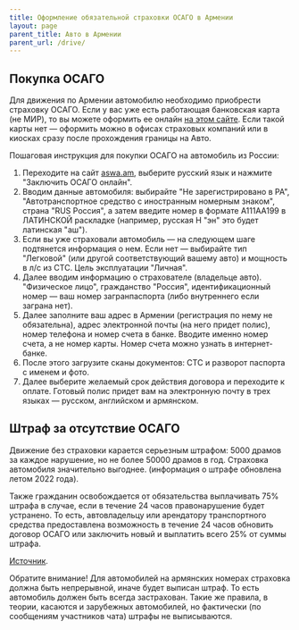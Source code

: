 ```yaml
---
title: Оформление обязательной страховки ОСАГО в Армении
layout: page
parent_title: Авто в Армении
parent_url: /drive/
---
```


## Покупка ОСАГО

Для движения по Армении автомобилю необходимо приобрести страховку ОСАГО. Если у вас уже есть работающая
банковская карта (не МИР), то вы можете оформить ее онлайн [на этом сайте](https://aswa.am/). Если такой карты нет —
оформить можно в офисах страховых компаний или в киосках сразу после прохождения границы на Авто.

Пошаговая инструкция для покупки ОСАГО на автомобиль из России:

1. Переходите на сайт [aswa.am](https://aswa.am/), выберите русский язык и нажмите "Заключить ОСАГО онлайн".
2. Вводим данные автомобиля: выбирайте "Не зарегистрировано в РА", "Автотранспортное средство с иностранным номерным знаком", страна "RUS Россия", а затем введите номер в формате A111AA199 в ЛАТИНСКОЙ раскладке (например, русская Н "эн" это будет латинская "аш").
3. Если вы уже страховали автомобиль — на следующем шаге подтянется информация о нем. Если нет — выбирайте тип "Легковой" (или другой соответствующий вашему авто) и мощность в л/с из СТС. Цель эксплуатации "Личная".
4. Далее вводим информацию о страхователе (владельце авто). "Физическое лицо", гражданство "Россия", идентификационный номер — ваш номер загранпаспорта (либо внутреннего если заграна нет).
5. Далее заполните ваш адрес в Армении (регистрация по нему не обязательна), адрес электронной почты (на него придет полис), номер телефона и номер счета в банке. Вводите именно номер счета, а не номер карты. Номер счета можно узнать в интернет-банке.
6. После этого загрузите сканы документов: СТС и разворот паспорта с именем и фото.
7. Далее выберите желаемый срок действия договора и переходите к оплате. Готовый полис придет вам на электронную почту в трех языках — русском, английском и армянском.

## Штраф за отсутствие ОСАГО

Движение без страховки карается серьезным штрафом: 5000 драмов за каждое нарушение, но не более 50000 драмов в год.
Страховка автомобиля значительно выгоднее. (информация о штрафе обновлена летом 2022 года).

Также гражданин освобождается от обязательства выплачивать 75% штрафа в случае, если в течение 24 часов правонарушение будет устранено.
То есть, автовладельцу или арендатору транспортного средства предоставлена возможность в течение 24 часов обновить договор ОСАГО или заключить новый и выплатить всего 25% от суммы штрафа.

[Источник](https://newsarmenia.am/news/koshelek/v-armenii-vdvoe-sokratili-shtrafy-po-osago-obyasnyaem-chto-izmenilos-v-zakone/).

Обратите внимание! Для автомобилей на армянских номерах страховка должна быть непрерывной, иначе будет выписан штраф.
То есть автомобиль должен быть всегда застрахован. Такие же правила, в теории, касаются и зарубежных автомобилей, но
фактически (по сообщениям участников чата) штрафы не выписываются.
